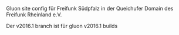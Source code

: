Gluon site config für Freifunk Südpfalz in der Queichufer Domain des Freifunk Rheinland e.V.

Der v2016.1 branch ist für gluon v2016.1 builds
